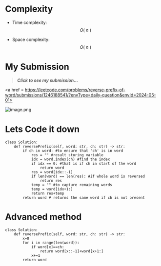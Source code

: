 # Complexity
- Time complexity: $$O(\ n\ )$$
<!-- Add your time complexity here, e.g. $$O(n)$$ -->

- Space complexity: $$O(\ n\ )$$
<!-- Add your space complexity here, e.g. $$O(n)$$ -->

# My Submission
> ***Click to see my submission...***

<a href = https://leetcode.com/problems/reverse-prefix-of-word/submissions/1246188541/?envType=daily-question&envId=2024-05-01>

![image.png](https://assets.leetcode.com/users/images/abb3f810-c2b4-4fab-a934-79637d5228ae_1714535203.3220408.png)
</a>


# Lets Code it down
```
class Solution:
    def reversePrefix(self, word: str, ch: str) -> str:
        if ch in word: #to ensure that 'ch' is in word
            res = "" #result storing variable
            idx = word.index(ch) #find the index
            if idx == 0: #that is if ch in start of the word
                return word
            res = word[idx::-1]
            if len(word) == len(res): #if whole word is reversed
                return res
            temp = "" #to capture remaining words
            temp = word[idx+1:]              
            return res+temp
        return word # returns the same word if ch is not present    
```
# Advanced method
```
class Solution:
    def reversePrefix(self, word: str, ch: str) -> str:
        x=0
        for i in range(len(word)):
            if word[x]==ch:
                return word[x::-1]+word[x+1:]
            x+=1
        return word
```
